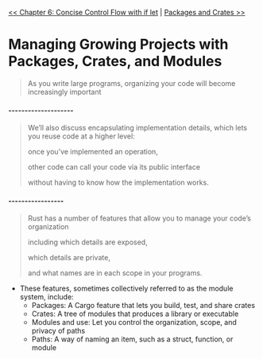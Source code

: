 [<< Chapter 6: Concise Control Flow with if let](../chapter_6/if_let_control.md) | [ Packages and Crates >>](./packages_and_crates.md)

# Managing Growing Projects with Packages, Crates, and Modules
> As you write large programs, organizing your code will become increasingly important

#### --------------------

> We’ll also discuss encapsulating implementation details, which lets you reuse code at a higher level:
> 
>   once you’ve implemented an operation, 
>   
>   other code can call your code via its public interface 
>   
>   without having to know how the implementation works.

#### -----------------

> Rust has a number of features that allow you to manage your code’s organization
> 
> including which details are exposed, 
> 
> which details are private, 
> 
> and what names are in each scope in your programs. 
> 


* These features, sometimes collectively referred to as the module system, include:
    - Packages: A Cargo feature that lets you build, test, and share crates
    - Crates: A tree of modules that produces a library or executable
    - Modules and use: Let you control the organization, scope, and privacy of paths
    - Paths: A way of naming an item, such as a struct, function, or module
